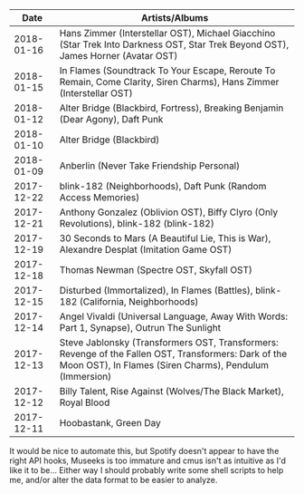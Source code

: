 | Date       | Artists/Albums |
| ---------- | -------------- |
| 2018-01-16 | Hans Zimmer (Interstellar OST), Michael Giacchino (Star Trek Into Darkness OST, Star Trek Beyond OST), James Horner (Avatar OST) |
| 2018-01-15 | In Flames (Soundtrack To Your Escape, Reroute To Remain, Come Clarity, Siren Charms), Hans Zimmer (Interstellar OST) |
| 2018-01-12 | Alter Bridge (Blackbird, Fortress), Breaking Benjamin (Dear Agony), Daft Punk |
| 2018-01-10 | Alter Bridge (Blackbird) |
| 2018-01-09 | Anberlin (Never Take Friendship Personal) |
| 2017-12-22 | blink-182 (Neighborhoods), Daft Punk (Random Access Memories) |
| 2017-12-21 | Anthony Gonzalez (Oblivion OST), Biffy Clyro (Only Revolutions), blink-182 (blink-182) |
| 2017-12-19 | 30 Seconds to Mars (A Beautiful Lie, This is War), Alexandre Desplat (Imitation Game OST) |
| 2017-12-18 | Thomas Newman (Spectre OST, Skyfall OST) |
| 2017-12-15 | Disturbed (Immortalized), In Flames (Battles), blink-182 (California, Neighborhoods) |
| 2017-12-14 | Angel Vivaldi (Universal Language, Away With Words: Part 1, Synapse), Outrun The Sunlight |
| 2017-12-13 | Steve Jablonsky (Transformers OST, Transformers: Revenge of the Fallen OST, Transformers: Dark of the Moon OST), In Flames (Siren Charms), Pendulum (Immersion) |
| 2017-12-12 | Billy Talent, Rise Against (Wolves/The Black Market), Royal Blood |
| 2017-12-11 | Hoobastank, Green Day |

It would be nice to automate this, but Spotify doesn't appear to have the right API hooks, Museeks is too immature and cmus isn't as intuitive as I'd like it to be...
Either way I should probably write some shell scripts to help me, and/or alter the data format to be easier to analyze.
